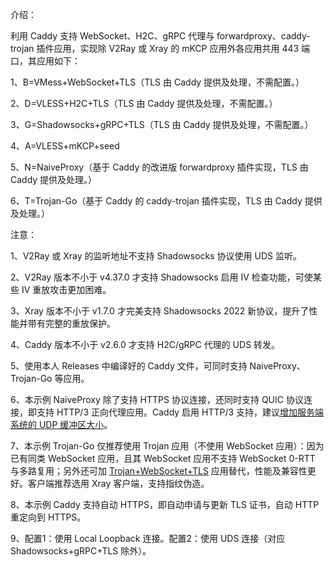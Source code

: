 介绍：

利用 Caddy 支持 WebSocket、H2C、gRPC 代理与 forwardproxy、caddy-trojan 插件应用，实现除 V2Ray 或 Xray 的 mKCP 应用外各应用共用 443 端口，其应用如下：

1、B=VMess+WebSocket+TLS（TLS 由 Caddy 提供及处理，不需配置。）

2、D=VLESS+H2C+TLS（TLS 由 Caddy 提供及处理，不需配置。）

3、G=Shadowsocks+gRPC+TLS（TLS 由 Caddy 提供及处理，不需配置。）

4、A=VLESS+mKCP+seed

5、N=NaiveProxy（基于 Caddy 的改进版 forwardproxy 插件实现，TLS 由 Caddy 提供及处理。）

6、T=Trojan-Go（基于 Caddy 的 caddy-trojan 插件实现，TLS 由 Caddy 提供及处理。）

注意：

1、V2Ray 或 Xray 的监听地址不支持 Shadowsocks 协议使用 UDS 监听。

2、V2Ray 版本不小于 v4.37.0 才支持 Shadowsocks 启用 IV 检查功能，可使某些 IV 重放攻击更加困难。

3、Xray 版本不小于 v1.7.0 才完美支持 Shadowsocks 2022 新协议，提升了性能并带有完整的重放保护。

4、Caddy 版本不小于 v2.6.0 才支持 H2C/gRPC 代理的 UDS 转发。

5、使用本人 Releases 中编译好的 Caddy 文件，可同时支持 NaiveProxy、Trojan-Go 等应用。

6、本示例 NaiveProxy 除了支持 HTTPS 协议连接，还同时支持 QUIC 协议连接，即支持 HTTP/3 正向代理应用。Caddy 启用 HTTP/3 支持，建议[增加服务端系统的 UDP 缓冲区大小](https://github.com/quic-go/quic-go/wiki/UDP-Buffer-Sizes)。

7、本示例 Trojan-Go 仅推荐使用 Trojan 应用（不使用 WebSocket 应用）：因为已有同类 WebSocket 应用，且其 WebSocket 应用不支持 WebSocket 0-RTT 与多路复用；另外还可加 [Trojan+WebSocket+TLS](https://github.com/lxhao61/integrated-examples/tree/main/V2Ray(Trojan%2BWebSocket)%2BNginx%5CCaddy) 应用替代，性能及兼容性更好。客户端推荐选用 Xray 客户端，支持指纹伪造。

8、本示例 Caddy 支持自动 HTTPS，即自动申请与更新 TLS 证书，自动 HTTP 重定向到 HTTPS。

9、配置1：使用 Local Loopback 连接。配置2：使用 UDS 连接（对应 Shadowsocks+gRPC+TLS 除外）。

